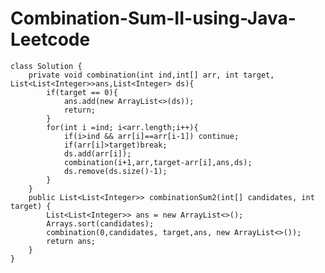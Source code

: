 # Combination-Sum-II-using-Java-Leetcode

    class Solution {
        private void combination(int ind,int[] arr, int target, List<List<Integer>>ans,List<Integer> ds){
            if(target == 0){
                ans.add(new ArrayList<>(ds));
                return;
            }
            for(int i =ind; i<arr.length;i++){
                if(i>ind && arr[i]==arr[i-1]) continue;
                if(arr[i]>target)break;
                ds.add(arr[i]);
                combination(i+1,arr,target-arr[i],ans,ds);
                ds.remove(ds.size()-1);
            }
        }
        public List<List<Integer>> combinationSum2(int[] candidates, int target) {
            List<List<Integer>> ans = new ArrayList<>();
            Arrays.sort(candidates);
            combination(0,candidates, target,ans, new ArrayList<>());
            return ans;
        }
    }

